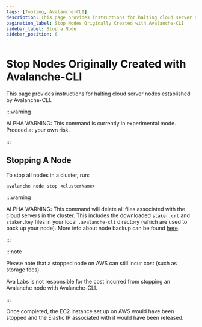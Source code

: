 ```yaml
---
tags: [Tooling, Avalanche-CLI]
description: This page provides instructions for halting cloud server nodes established by Avalanche-CLI.
pagination_label: Stop Nodes Originally Created with Avalanche-CLI
sidebar_label: Stop a Node
sidebar_position: 6
---
```

# Stop Nodes Originally Created with Avalanche-CLI

This page provides instructions for halting cloud server nodes established by Avalanche-CLI.

:::warning

ALPHA WARNING: This command is currently in experimental mode. Proceed at your own risk.

:::

## Stopping A Node

To stop all nodes in a cluster, run:

```shell
avalanche node stop <clusterName>
```

:::warning

ALPHA WARNING: This command will delete all files associated with the cloud servers in the cluster. 
This includes the downloaded `staker.crt` and `staker.key` files in your local `.avalanche-cli` 
directory (which are used to back up your node). More info about node backup can be found [here](/nodes/maintain/node-backup-and-restore.md).

:::


:::note

Please note that a stopped node on AWS can still incur cost (such as storage fees).

Ava Labs is not responsible for the cost incurred from stopping an Avalanche node with
Avalanche-CLI.

:::

Once completed, the EC2 instance set up on AWS would have been stopped and the Elastic IP
associated with it would have been released.
